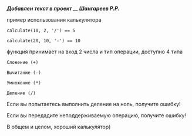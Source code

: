 __*Добавлен текст в проект __ Шангареев Р.Р.*__

пример использования калькулятора

```
calculate(10, 2, '/') == 5
```
```
calculate(20, 10, '-') == 10
```
функция принимает на вход 2 числа и тип операции, доступно 4 типа
```chatinput
Сложение (+)

Вычитание (-)

Умножение (*)

Деление (/)
```
Если вы попытаетесь выполнить деление на ноль, получите ошибку!

Если вы передадите неподдерживаемую операцию, получите ошибку!

В общем и целом, хороший калькулятор)
